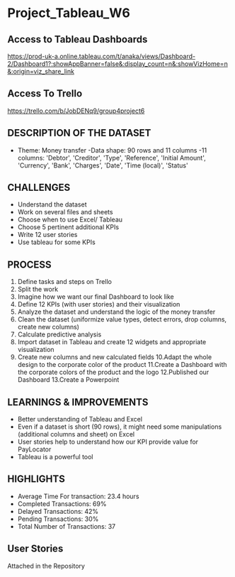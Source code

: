 #  Project_Tableau_W6


## Access to Tableau Dashboards

https://prod-uk-a.online.tableau.com/t/anaka/views/Dashboard-2/Dashboard1?:showAppBanner=false&:display_count=n&:showVizHome=n&:origin=viz_share_link

## Access To Trello

https://trello.com/b/JobDENq9/group4project6

## DESCRIPTION OF THE DATASET
- Theme: Money transfer 
-Data shape: 90 rows and 11 columns 
-11 columns: 'Debtor', 'Creditor', 'Type', 'Reference', 'Initial Amount', 'Currency',
       'Bank', 'Charges', 'Date', 'Time (local)', 'Status'

## CHALLENGES
- Understand the dataset
- Work on several files and sheets
- Choose when to use Excel/ Tableau
- Choose 5 pertinent additional KPIs
- Write 12 user stories
- Use tableau for some KPIs 

## PROCESS
1. Define tasks and steps on Trello
2. Split the work
3. Imagine how we want our final Dashboard to look like
4. Define 12 KPIs (with user stories) and their visualization
5. Analyze the dataset and understand the logic of the money transfer
6. Clean the dataset (uniformize value types, detect errors, drop columns, 
create new columns)
7. Calculate predictive analysis
8. Import dataset in Tableau and create 12 widgets and appropriate 
visualization
9. Create new columns and new calculated fields
10.Adapt the whole design to the corporate color of the product
11.Create a Dashboard with the corporate colors of the product and the logo
12.Published our Dashboard
13.Create a Powerpoint 

## LEARNINGS & IMPROVEMENTS

- Better understanding of Tableau and Excel
- Even if a dataset is short (90 rows), it might need some manipulations 
(additional columns and sheet) on Excel
- User stories help to understand how our KPI provide value for PayLocator
- Tableau is a powerful tool 

## HIGHLIGHTS

- Average Time For transaction: 23.4 hours
- Completed Transactions: 69%
- Delayed Transactions: 42%
- Pending Transactions: 30%
- Total Number of Transactions: 37

## User Stories

Attached in the Repository
